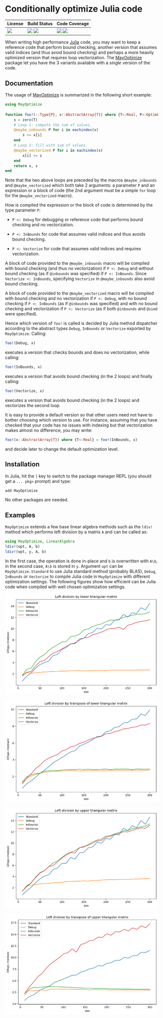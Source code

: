 # Conditionally optimize Julia code

| **License**                     | **Build Status**                                                | **Code Coverage**                                                   |
|:--------------------------------|:----------------------------------------------------------------|:--------------------------------------------------------------------|
| [![][license-img]][license-url] | [![][travis-img]][travis-url] [![][appveyor-img]][appveyor-url] | [![][coveralls-img]][coveralls-url] [![][codecov-img]][codecov-url] |

When writing high performance [Julia][julia-url] code, you may want to keep a
reference code that perform bound checking, another version that assumes valid
indices (and thus avoid bound checking) and perhaps a more heavily optimized
version that requires loop vectorization.  The [MayOptimize][repository-url]
package let you have the 3 variants available with a *single* version of the
code.


## Documentation

The usage of [MayOptimize][repository-url] is summarized in the following short
example:

```julia
using MayOptimize

function foo!(::Type{P}, x::AbstractArray{T}) where {T<:Real, P<:OptimLevel}
    s = zero(T)
    # Loop 1: compute the sum of values.
    @maybe_inbounds P for i in eachindex(x)
        s += x[i]
    end
    # Loop 2: fill with sum of values.
    @maybe_vectorized P for i in eachindex(x)
        x[i] += s
    end
    return x, s
end
```

Note that the two above loops are preceded by the macros `@maybe_inbounds` and
`@maybe_vectorized` which both take 2 arguments: a parameter `P` and an
expression or a block of code (the 2nd argument must be a simple `for` loop for
the `@maybe_vectorized` macro).

How is compiled the expression or the block of code is determined by the
type parameter `P`:

- `P <: Debug` for debugging or reference code that performs bound checking and
  no vectorization.

- `P <: InBounds` for code that assumes valid indices and thus avoids bound
  checking.

- `P <: Vectorize` for code that assumes valid indices and requires
  vectorization.

A block of code provided to the `@maybe_inbounds` macro will be compiled with
bound checking (and thus no vectorization) if `P <: Debug` and without bound
checking (as if `@inbounds` was specified) if `P <: InBounds`.  Since
`Vectorize <: InBounds`, specifying `Vectorize` in `@maybe_inbounds` also avoid
bound checking.

A block of code provided to the `@maybe_vectorized` macro will be compiled with
bound checking and no vectorization if `P <: Debug`, with no bound checking if
`P <: InBounds` (as if `@inbounds` was specified) and with no bound checking
and vectorization if `P <: Vectorize` (as if both `@inbounds` and `@simd` were
specified).

Hence which version of `foo!` is called is decided by Julia method dispatcher
according to the abstract types `Debug`, `InBounds` or `Vectorize` exported by
`MayOptimize`.  Calling:

```julia
foo!(Debug, x)
```

executes a version that checks bounds and does no vectorization, while calling:

```julia
foo!(InBounds, x)
```

executes a version that avoids bound checking (in the 2 loops) and finally
calling:

```julia
foo!(Vectorize, x)
```
executes a version that avoids bound checking (in the 2 loops) and vectorizes
the second loop.

It is easy to provide a default version so that other users need not have to
bother choosing which version to use.  For instance, assuming that you have
checked that your code has no issues with indexing but that vectorization makes
almost no difference, you may write:

```julia
foo!(x::AbstractArray{T}) where {T<:Real} = foo!(InBounds, x)
```

and decide later to change the default optimization level.


## Installation

In Julia, hit the `]` key to switch to the package manager REPL (you should get
a `... pkg>` prompt) and type:

```julia
add MayOptimize
```

No other packages are needed.


## Examples

`MayOptimize` extends a few base linear algebra methods such as the `ldiv!`
method which performs left division by a matrix `A` and can be called as:

```julia
using MayOptimize, LinearAlgebra
ldiv!(opt, A, b)
ldiv!(opt, y, A, b)
```

In the first case, the operation is done in-place and `b` is overwritten with
`A\b`, in the second case, `A\b` is stored in `y`.  Argument `opt` can be
`MayOptimize.Standard` to use Julia standard method (probably BLAS), `Debug`,
`InBounds` or `Vectorize` to compile Julia code in `MayOptimize` with different
optimization settings.  The following figures show how efficient can be Julia
code when compiled with well chosen optimization settings.

![Left division by a lower triangular matrix](figs/ldiv-L-median.png "")

![Left division by the transpose of a lower triangular matrix](figs/ldiv-Lt-median.png "")

![Left division by an upper triangular matrix](figs/ldiv-R-median.png "")

![Left division by the transpose of an upper triangular matrix](figs/ldiv-Rt-median.png "")


[repository-url]:  https://github.com/emmt/MayOptimize.jl

[doc-dev-img]: https://img.shields.io/badge/docs-dev-blue.svg
[doc-dev-url]: https://emmt.github.io/MayOptimize.jl/dev

[license-url]: ./LICENSE.md
[license-img]: http://img.shields.io/badge/license-MIT-brightgreen.svg?style=flat

[travis-img]: https://travis-ci.org/emmt/MayOptimize.jl.svg?branch=master
[travis-url]: https://travis-ci.org/emmt/MayOptimize.jl

[appveyor-img]: https://ci.appveyor.com/api/projects/status/github/emmt/MayOptimize.jl?branch=master
[appveyor-url]: https://ci.appveyor.com/project/emmt/MayOptimize-jl/branch/master

[coveralls-img]: https://coveralls.io/repos/emmt/MayOptimize.jl/badge.svg?branch=master&service=github
[coveralls-url]: https://coveralls.io/github/emmt/MayOptimize.jl?branch=master

[codecov-img]: http://codecov.io/github/emmt/MayOptimize.jl/coverage.svg?branch=master
[codecov-url]: http://codecov.io/github/emmt/MayOptimize.jl?branch=master

[julia-url]: https://julialang.org/
[julia-pkgs-url]: https://pkg.julialang.org/

